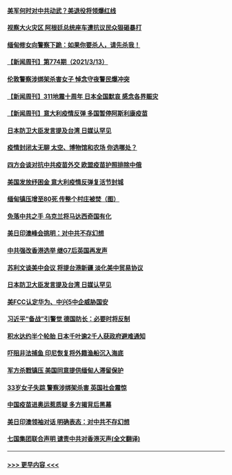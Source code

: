 #### [美军何时对中共动武？美退役将领爆红线](../pages/prog202/a103073459.md?t=03141501) 
#### [视察大火灾区 阿根廷总统座车遭抗议民众狠砸暴打](../pages/prog202/a103073418.md?t=03141501) 
#### [缅甸修女向警察下跪：如果你要杀人，请先杀我！](../pages/prog202/a103073361.md?t=03141501) 
#### [【新闻周刊】第774期（2021/3/13）](../pages/prog202/a103073313.md?t=03141501) 
#### [伦敦警察涉绑架杀害女子 悼念守夜警民爆冲突](../pages/prog202/a103073304.md?t=03141501) 
#### [【新闻周刊】311地震十周年 日本全国默哀 感念各界赈灾](../pages/prog202/a103073286.md?t=03141501) 
#### [【新闻周刊】意大利疫情反弹 多国暂停阿斯利康疫苗](../pages/prog202/a103073283.md?t=03141501) 
#### [日本防卫大臣发言提及台湾 日媒认罕见](../pages/prog202/a103073232.md?t=03141501) 
#### [疫情封闭太无聊 太空、博物馆和农场 你选哪处？](../pages/prog202/a103073191.md?t=03141501) 
#### [四方会谈对抗中共疫苗外交 欧盟疫苗护照排除中俄](../pages/prog202/a103073196.md?t=03141501) 
#### [美国发放纾困金 意大利疫情反弹复活节封城](../pages/prog202/a103073041.md?t=03141501) 
#### [缅甸镇压增至80死 传整个村庄被焚（图）](../pages/prog202/a103073169.md?t=03141501) 
#### [免落中共之手 乌克兰将马达西奇国有化](../pages/prog202/a103073033.md?t=03141501) 
#### [美日印澳峰会挑明：对中共不存幻想](../pages/prog202/a103073135.md?t=03141501) 
#### [中共强改香港选举 继G7后英国再发声](../pages/prog202/a103073012.md?t=03141501) 
#### [苏利文谈美中会议 将提台港新疆 淡化美中贸易协议](../pages/prog202/a103073137.md?t=03141501) 
#### [日本防卫大臣发言提及台湾 日媒认罕见](../pages/prog202/a103073028.md?t=03141501) 
#### [美FCC认定华为、中兴5中企威胁国安](../pages/prog202/a103072993.md?t=03141501) 
#### [习近平“备战”引警觉 德国防长：必要时将反制](../pages/prog202/a103072849.md?t=03141501) 
#### [积水达约半个轮胎 日本千叶逾2千人获政府避难通知](../pages/prog202/a103072861.md?t=03141501) 
#### [吓阻非法捕鱼 印尼恢复将外籍渔船沉入海底](../pages/prog202/a103072782.md?t=03141501) 
#### [军方杀戮镇压 美国同意提供缅甸人滞留保护](../pages/prog202/a103072767.md?t=03141501) 
#### [33岁女子失踪 警察涉绑架杀害 英国社会震惊](../pages/prog202/a103072690.md?t=03141501) 
#### [中国疫苗进奥运惹质疑 多方揭背后黑幕](../pages/prog202/a103072697.md?t=03141501) 
#### [美日印澳领袖对话 明确表态：对中共不存幻想](../pages/prog202/a103072692.md?t=03141501) 
#### [七国集团联合声明 谴责中共对香港灭声(全文翻译)](../pages/prog202/a103072615.md?t=03141501) 

----
#### [ >>> 更早内容 <<< ](../indexes/prog202-earlier.md)
